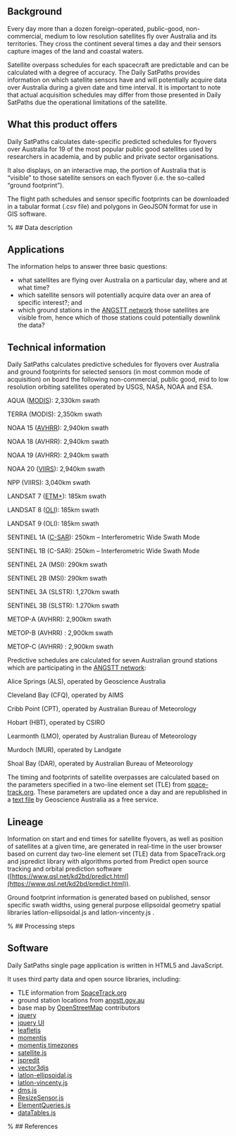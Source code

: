 ## Background

Every day more than a dozen foreign-operated, public-good, non-commercial, medium to low resolution satellites fly over Australia and its territories. They cross the continent several times a day and their sensors capture images of the land and coastal waters.  

Satellite overpass schedules for each spacecraft are predictable and can be calculated with a degree of accuracy. The Daily SatPaths provides information on which satellite sensors have and will potentially acquire data over Australia during a given date and time interval. It is important to note that actual acquisition schedules may differ from those presented in Daily SatPaths due the operational limitations of the satellite.

## What this product offers

Daily SatPaths calculates date-specific predicted schedules for flyovers over Australia for 19 of the most popular public good satellites used by researchers in academia, and by public and private sector organisations.

It also displays, on an interactive map, the portion of Australia that is “visible” to those satellite sensors on each flyover (i.e. the so-called “ground footprint”).

The flight path schedules and sensor specific footprints can be downloaded in a tabular format (.csv file) and polygons in GeoJSON format for use in GIS software.

% ## Data description

## Applications

The information helps to answer three basic questions:

* what satellites are flying over Australia on a particular day, where and at what time?
* which satellite sensors will potentially acquire data over an area of specific interest?; and
* which ground stations in the [ANGSTT network](https://angstt.gov.au/) those satellites are visible from, hence which of those stations could potentially downlink the data?

## Technical information

Daily SatPaths calculates predictive schedules for flyovers over Australia and ground footprints for selected sensors (in most common mode of acquisition) on board the following non-commercial, public good, mid to low resolution orbiting satellites operated by USGS, NASA, NOAA and ESA.

   AQUA ([MODIS](https://cmi.ga.gov.au/resources/glossary/U?keyword=MODIS)): 2,330km swath

   TERRA (MODIS): 2,350km swath

   NOAA 15 ([AVHRR](https://cmi.ga.gov.au/resources/glossary/U?keyword=AVHRR)): 2,940km swath

   NOAA 18 (AVHRR): 2,940km swath

   NOAA 19 (AVHRR): 2,940km swath

   NOAA 20 ([VIIRS](https://cmi.ga.gov.au/resources/glossary/U?keyword=VIIRS)): 2,940km swath

   NPP (VIIRS): 3,040km swath

   LANDSAT 7 ([ETM+](https://cmi.ga.gov.au/resources/glossary/U?keyword=ETM)): 185km swath

   LANDSAT 8 ([OLI](https://cmi.ga.gov.au/resources/glossary/U?keyword=OLI)): 185km swath

   LANDSAT 9 (OLI): 185km swath

   SENTINEL 1A ([C-SAR](https://cmi.ga.gov.au/resources/glossary/U?keyword=Sentinel)): 250km – Interferometric Wide Swath Mode

   SENTINEL 1B (C-SAR): 250km – Interferometric Wide Swath Mode

   SENTINEL 2A (MSI): 290km swath

   SENTINEL 2B (MSI): 290km swath

   SENTINEL 3A (SLSTR): 1,270km swath

   SENTINEL 3B (SLSTR): 1.270km swath

   METOP-A (AVHRR): 2,900km swath

   METOP-B (AVHRR) : 2,900km swath

   METOP-C (AVHRR) : 2,900km swath

Predictive schedules are calculated for seven Australian ground stations which are participating in the [ANGSTT network](http://www.angstt.gov.au/):

   Alice Springs (ALS), operated by Geoscience Australia

   Cleveland Bay (CFQ), operated by AIMS

   Cribb Point (CPT), operated by Australian Bureau of Meteorology

   Hobart (HBT), operated by CSIRO

   Learmonth (LMO), operated by Australian Bureau of Meteorology

   Murdoch (MUR), operated by Landgate

   Shoal Bay (DAR), operated by Australian Bureau of Meteorology

The timing and footprints of satellite overpasses are calculated based on the parameters specified in a two-line element set (TLE) from [space-track.org](https://www.space-track.org/). These parameters are updated once a day and are republished in a [text file](https://satpaths.nemo.ga.gov.au/gatle.txt) by Geoscience Australia as a free service.

## Lineage

Information on start and end times for satellite flyovers, as well as position of satellites at a given time, are generated in real-time in the user browser based on current day two-line element set (TLE) data from SpaceTrack.org and jspredict library with algorithms ported from Predict open source tracking and orbital prediction software ([https://www.qsl.net/kd2bd/predict.html](https://www.qsl.net/kd2bd/predict.html)).

Ground footprint information is generated based on published, sensor specific swath widths, using general purpose ellipsoidal geometry spatial libraries latlon-ellipsoidal.js and latlon-vincenty.js .

% ## Processing steps

## Software

Daily SatPaths single page application is written in HTML5 and JavaScript.

It uses third party data and open source libraries, including:

* TLE information from [SpaceTrack.org](https://www.space-track.org)
* ground station locations from [angstt.gov.au](https://angstt.gov.au/)
* base map by [OpenStreetMap](https://www.openstreetmap.org) contributors
* [jquery](https://jquery.com)
* [jquery UI](https://jqueryui.com)
* [leafletjs](https://leafletjs.com)
* [momentjs](https://momentjs.com)
* [momentjs timezones](https://momentjs.com/timezone/)
* [satellite.js](https://github.com/shashwatak/satellite-js)
* [jspredit](https://github.com/nsat/jspredict)
* [vector3djs](https://www.movable-type.co.uk/scripts/geodesy/docs/module-vector3d.html)
* [latlon-ellipsoidal.js](https://www.movable-type.co.uk/scripts/geodesy/docs/module-latlon-ellipsoidal.html)
* [latlon-vincenty.js](https://www.movable-type.co.uk/scripts/geodesy/docs/module-latlon-ellipsoidal-vincenty.html)
* [dms.js](https://www.movable-type.co.uk/scripts/geodesy/docs/module-dms.html)
* [ResizeSensor.js](https://github.com/procurios/ResizeSensor)
* [ElementQueries.js](https://github.com/procurios/ElementQueries)
* [dataTables.js](https://datatables.net)

% ## References

